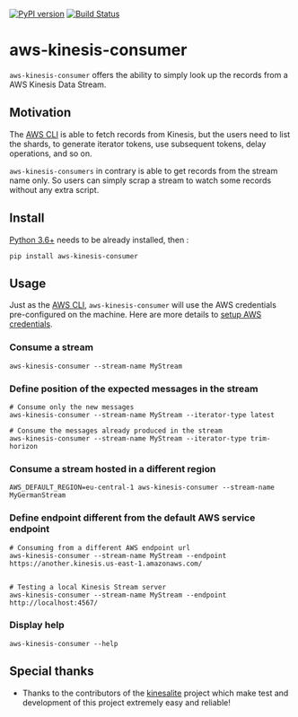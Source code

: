 [![PyPI version](https://img.shields.io/pypi/v/aws-kinesis-consumer.svg)](https://pypi.org/project/aws-kinesis-consumer)
[![Build Status](https://travis-ci.com/thinow/aws-kinesis-consumer.svg?token=vwaCq8jYcvaxfHBRGUqa&branch=master)](https://travis-ci.com/thinow/aws-kinesis-consumer)

# aws-kinesis-consumer

``aws-kinesis-consumer`` offers the ability to simply look up the records from a AWS Kinesis Data Stream.

## Motivation

The [AWS CLI](https://awscli.amazonaws.com/v2/documentation/api/latest/reference/kinesis/index.html) is able to fetch
records from Kinesis, but the users need to list the shards, to generate iterator tokens, use subsequent tokens, delay
operations, and so on.

``aws-kinesis-consumers`` in contrary is able to get records from the stream name only. So users can simply scrap a stream
to watch some records without any extra script.

## Install

[Python 3.6+](https://www.python.org/downloads/) needs to be already installed, then :

```shell
pip install aws-kinesis-consumer
```

## Usage

Just as the [AWS CLI](https://awscli.amazonaws.com/v2/documentation/api/latest/reference/kinesis/index.html),
``aws-kinesis-consumer`` will use the AWS credentials pre-configured on the machine. Here are more details to [setup AWS
credentials](https://docs.aws.amazon.com/cli/latest/userguide/cli-configure-files.html).

### Consume a stream

```shell
aws-kinesis-consumer --stream-name MyStream
```

### Define position of the expected messages in the stream

```shell
# Consume only the new messages
aws-kinesis-consumer --stream-name MyStream --iterator-type latest

# Consume the messages already produced in the stream 
aws-kinesis-consumer --stream-name MyStream --iterator-type trim-horizon
```

### Consume a stream hosted in a different region

```shell
AWS_DEFAULT_REGION=eu-central-1 aws-kinesis-consumer --stream-name MyGermanStream
```

### Define endpoint different from the default AWS service endpoint

```shell
# Consuming from a different AWS endpoint url
aws-kinesis-consumer --stream-name MyStream --endpoint https://another.kinesis.us-east-1.amazonaws.com/


# Testing a local Kinesis Stream server
aws-kinesis-consumer --stream-name MyStream --endpoint http://localhost:4567/
```

### Display help

```shell
aws-kinesis-consumer --help
```

## Special thanks

* Thanks to the contributors of the [kinesalite](https://github.com/mhart/kinesalite) project which make test and development of this project extremely easy and reliable!
